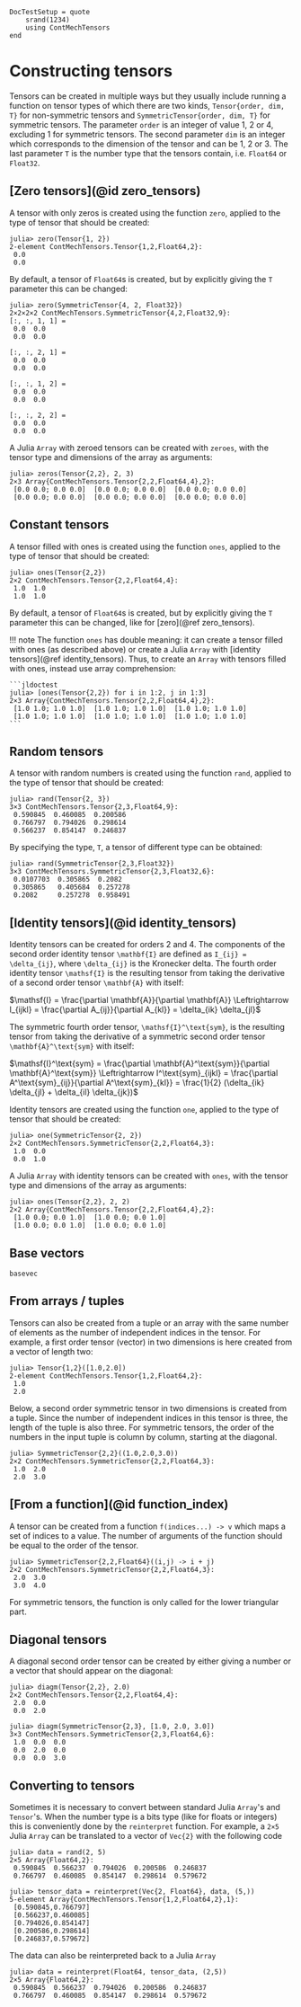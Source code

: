 ```@meta
DocTestSetup = quote
    srand(1234)
    using ContMechTensors
end
```

# Constructing tensors

Tensors can be created in multiple ways but they usually include running a function on tensor types of which there are two kinds, `Tensor{order, dim, T}` for non-symmetric tensors and `SymmetricTensor{order, dim, T}` for symmetric tensors.
The parameter `order` is an integer of value 1, 2 or 4, excluding 1 for symmetric tensors. The second parameter `dim` is an integer which corresponds to the dimension of the tensor and can be 1, 2 or 3. The last parameter `T` is the number type that the tensors contain, i.e. `Float64` or `Float32`.

## [Zero tensors](@id zero_tensors)

A tensor with only zeros is created using the function `zero`, applied to the type of tensor that should be created:

```jldoctest
julia> zero(Tensor{1, 2})
2-element ContMechTensors.Tensor{1,2,Float64,2}:
 0.0
 0.0
```

By default, a tensor of `Float64`s is created, but by explicitly giving the `T` parameter this can be changed:

```jldoctest
julia> zero(SymmetricTensor{4, 2, Float32})
2×2×2×2 ContMechTensors.SymmetricTensor{4,2,Float32,9}:
[:, :, 1, 1] =
 0.0  0.0
 0.0  0.0

[:, :, 2, 1] =
 0.0  0.0
 0.0  0.0

[:, :, 1, 2] =
 0.0  0.0
 0.0  0.0

[:, :, 2, 2] =
 0.0  0.0
 0.0  0.0
```

A Julia `Array` with zeroed tensors can be created with `zeroes`, with the tensor type and dimensions of the array as arguments:

```jldoctest
julia> zeros(Tensor{2,2}, 2, 3)
2×3 Array{ContMechTensors.Tensor{2,2,Float64,4},2}:
 [0.0 0.0; 0.0 0.0]  [0.0 0.0; 0.0 0.0]  [0.0 0.0; 0.0 0.0]
 [0.0 0.0; 0.0 0.0]  [0.0 0.0; 0.0 0.0]  [0.0 0.0; 0.0 0.0]
```

## Constant tensors

A tensor filled with ones is created using the function `ones`, applied to the type of tensor that should be created:

```jldoctest
julia> ones(Tensor{2,2})
2×2 ContMechTensors.Tensor{2,2,Float64,4}:
 1.0  1.0
 1.0  1.0
```

By default, a tensor of `Float64`s is created, but by explicitly giving the `T` parameter this can be changed, like for [zero](@ref zero_tensors).

!!! note
    The function `ones` has double meaning: it can create a tensor filled with ones
    (as described above) or create a Julia `Array` with [identity tensors](@ref identity_tensors).
    Thus, to create an `Array` with tensors filled with ones, instead use array comprehension:

    ```jldoctest
    julia> [ones(Tensor{2,2}) for i in 1:2, j in 1:3]
    2×3 Array{ContMechTensors.Tensor{2,2,Float64,4},2}:
     [1.0 1.0; 1.0 1.0]  [1.0 1.0; 1.0 1.0]  [1.0 1.0; 1.0 1.0]
     [1.0 1.0; 1.0 1.0]  [1.0 1.0; 1.0 1.0]  [1.0 1.0; 1.0 1.0]
    ```


## Random tensors

A tensor with random numbers is created using the function `rand`, applied to the type of tensor that should be created:

```jldoctest
julia> rand(Tensor{2, 3})
3×3 ContMechTensors.Tensor{2,3,Float64,9}:
 0.590845  0.460085  0.200586
 0.766797  0.794026  0.298614
 0.566237  0.854147  0.246837
```

By specifying the type, `T`, a tensor of different type can be obtained:

```jldoctest
julia> rand(SymmetricTensor{2,3,Float32})
3×3 ContMechTensors.SymmetricTensor{2,3,Float32,6}:
 0.0107703  0.305865  0.2082
 0.305865   0.405684  0.257278
 0.2082     0.257278  0.958491
```

## [Identity tensors](@id identity_tensors)

Identity tensors can be created for orders 2 and 4. The components of the second order identity tensor ``\mathbf{I}`` are defined as ``I_{ij} = \delta_{ij}``, where ``\delta_{ij}`` is the Kronecker delta. The fourth order identity tensor ``\mathsf{I}`` is the resulting tensor from taking the derivative of a second order tensor ``\mathbf{A}`` with itself:

$\mathsf{I} = \frac{\partial \mathbf{A}}{\partial \mathbf{A}} \Leftrightarrow I_{ijkl} = \frac{\partial A_{ij}}{\partial A_{kl}} = \delta_{ik} \delta_{jl}$

The symmetric fourth order tensor, ``\mathsf{I}^\text{sym}``, is the resulting tensor from taking the derivative of a symmetric second order tensor ``\mathbf{A}^\text{sym}`` with itself:

$\mathsf{I}^\text{sym} = \frac{\partial \mathbf{A}^\text{sym}}{\partial \mathbf{A}^\text{sym}} \Leftrightarrow I^\text{sym}_{ijkl} = \frac{\partial A^\text{sym}_{ij}}{\partial A^\text{sym}_{kl}} = \frac{1}{2} (\delta_{ik} \delta_{jl} + \delta_{il} \delta_{jk})$


Identity tensors are created using the function `one`, applied to the type of tensor that should be created:

```jldoctest
julia> one(SymmetricTensor{2, 2})
2×2 ContMechTensors.SymmetricTensor{2,2,Float64,3}:
 1.0  0.0
 0.0  1.0
```

A Julia `Array` with identity tensors can be created with `ones`, with the tensor type and dimensions of the array as arguments:

```jldoctest
julia> ones(Tensor{2,2}, 2, 2)
2×2 Array{ContMechTensors.Tensor{2,2,Float64,4},2}:
 [1.0 0.0; 0.0 1.0]  [1.0 0.0; 0.0 1.0]
 [1.0 0.0; 0.0 1.0]  [1.0 0.0; 0.0 1.0]
```

## Base vectors

```@docs
basevec
```

## From arrays / tuples

Tensors can also be created from a tuple or an array with the same number of elements as the number of independent indices in the tensor. For example, a first order tensor (vector) in two dimensions is here created from a vector of length two:

```jldoctest
julia> Tensor{1,2}([1.0,2.0])
2-element ContMechTensors.Tensor{1,2,Float64,2}:
 1.0
 2.0
```

Below, a second order symmetric tensor in two dimensions is created from a tuple. Since the number of independent indices in this tensor is three, the length of the tuple is also three. For symmetric tensors, the order of the numbers in the input tuple is column by column, starting at the diagonal.

```jldoctest
julia> SymmetricTensor{2,2}((1.0,2.0,3.0))
2×2 ContMechTensors.SymmetricTensor{2,2,Float64,3}:
 1.0  2.0
 2.0  3.0
```

## [From a function](@id function_index)

A tensor can be created from a function `f(indices...) -> v` which maps a set of indices to a value. The number of arguments of the function should be equal to the order of the tensor.

```jldoctest
julia> SymmetricTensor{2,2,Float64}((i,j) -> i + j)
2×2 ContMechTensors.SymmetricTensor{2,2,Float64,3}:
 2.0  3.0
 3.0  4.0
```

For symmetric tensors, the function is only called for the lower triangular part.

## Diagonal tensors

A diagonal second order tensor can be created by either giving a number or a vector that should appear on the diagonal:

```jldoctest
julia> diagm(Tensor{2,2}, 2.0)
2×2 ContMechTensors.Tensor{2,2,Float64,4}:
 2.0  0.0
 0.0  2.0

julia> diagm(SymmetricTensor{2,3}, [1.0, 2.0, 3.0])
3×3 ContMechTensors.SymmetricTensor{2,3,Float64,6}:
 1.0  0.0  0.0
 0.0  2.0  0.0
 0.0  0.0  3.0
```

## Converting to tensors

Sometimes it is necessary to convert between standard Julia `Array`'s and `Tensor`'s. When the number type is a bits type (like for floats or integers) this is conveniently done by the `reinterpret` function. For example, a `2×5` Julia `Array` can be translated to a vector of `Vec{2}` with the
following code

```jldoctest
julia> data = rand(2, 5)
2×5 Array{Float64,2}:
 0.590845  0.566237  0.794026  0.200586  0.246837
 0.766797  0.460085  0.854147  0.298614  0.579672

julia> tensor_data = reinterpret(Vec{2, Float64}, data, (5,))
5-element Array{ContMechTensors.Tensor{1,2,Float64,2},1}:
 [0.590845,0.766797]
 [0.566237,0.460085]
 [0.794026,0.854147]
 [0.200586,0.298614]
 [0.246837,0.579672]
```

The data can also be reinterpreted back to a Julia `Array`

```jlcon
julia> data = reinterpret(Float64, tensor_data, (2,5))
2×5 Array{Float64,2}:
 0.590845  0.566237  0.794026  0.200586  0.246837
 0.766797  0.460085  0.854147  0.298614  0.579672
```
